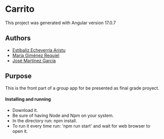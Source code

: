 # Carrito

This project was generated with Angular version 17.0.7

## Authors
 - [Estíbaliz Echeverría Aristu](https://github.com/Stubilis)
 - [María Giménez Requiel](https://github.com/MariaGimenezRequiel)
 - [José Martínez García](https://github.com/JoseMGMurcia) 

## Purpose

This is the front part of a group app for be presented as final grade proyect.


#### Installing and running

- Download it.
- Be sure of having Node and Npm on your system.
- In the directory run: npm install.
- To run it every time run: 'npm run start' and wait for web browser to open it.
